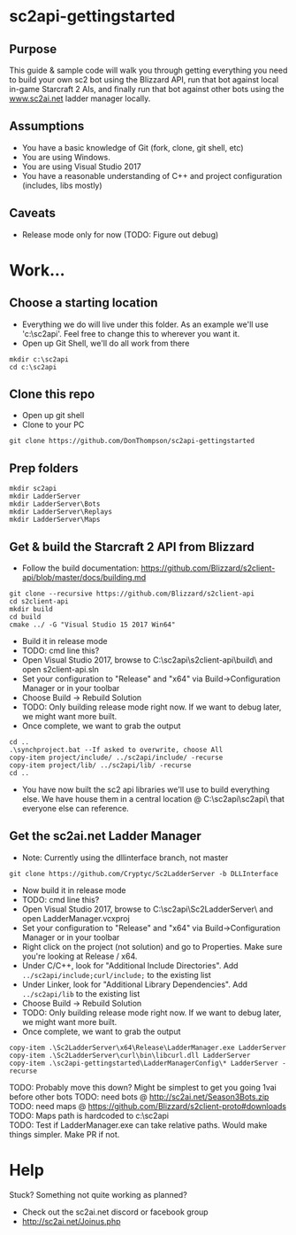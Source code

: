 # sc2api-gettingstarted

## Purpose
This guide & sample code will walk you through getting everything you need to build your own sc2 bot using the Blizzard API, run that bot against local in-game Starcraft 2 AIs, and finally run that bot against other bots using the www.sc2ai.net ladder manager locally.

## Assumptions
* You have a basic knowledge of Git (fork, clone, git shell, etc)
* You are using Windows.
* You are using Visual Studio 2017
* You have a reasonable understanding of C++ and project configuration (includes, libs mostly)

## Caveats
* Release mode only for now (TODO:  Figure out debug)

# Work...

## Choose a starting location
* Everything we do will live under this folder.  As an example we'll use 'c:\sc2api\'.  Feel free to change this to wherever you want it.
* Open up Git Shell, we'll do all work from there
```
mkdir c:\sc2api
cd c:\sc2api
```

## Clone this repo
* Open up git shell
* Clone to your PC
```
git clone https://github.com/DonThompson/sc2api-gettingstarted
```

## Prep folders
```
mkdir sc2api
mkdir LadderServer
mkdir LadderServer\Bots
mkdir LadderServer\Replays
mkdir LadderServer\Maps
```

## Get & build the Starcraft 2 API from Blizzard
* Follow the build documentation:  https://github.com/Blizzard/s2client-api/blob/master/docs/building.md
```
git clone --recursive https://github.com/Blizzard/s2client-api
cd s2client-api
mkdir build
cd build
cmake ../ -G "Visual Studio 15 2017 Win64"
```
* Build it in release mode
* TODO:  cmd line this?
* Open Visual Studio 2017, browse to C:\sc2api\s2client-api\build\ and open s2client-api.sln
* Set your configuration to "Release" and "x64" via Build->Configuration Manager or in your toolbar
* Choose Build -> Rebuild Solution
* TODO:  Only building release mode right now. If we want to debug later, we might want more built.
* Once complete, we want to grab the output
```
cd ..
.\synchproject.bat --If asked to overwrite, choose All
copy-item project/include/ ../sc2api/include/ -recurse
copy-item project/lib/ ../sc2api/lib/ -recurse
cd ..
```

* You have now built the sc2 api libraries we'll use to build everything else.  We have house them in a central location @ C:\sc2api\sc2api\ that everyone else can reference.

## Get the sc2ai.net Ladder Manager
* Note:  Currently using the dllinterface branch, not master
```
git clone https://github.com/Cryptyc/Sc2LadderServer -b DLLInterface
```
* Now build it in release mode
* TODO:  cmd line this?
* Open Visual Studio 2017, browse to C:\sc2api\Sc2LadderServer\ and open LadderManager.vcxproj
* Set your configuration to "Release" and "x64" via Build->Configuration Manager or in your toolbar
* Right click on the project (not solution) and go to Properties.  Make sure you're looking at Release / x64.
* Under C/C++, look for "Additional Include Directories".  Add `../sc2api/include;curl/include;` to the existing list
* Under Linker, look for "Additional Library Dependencies".  Add `../sc2api/lib` to the existing list
* Choose Build -> Rebuild Solution
* TODO:  Only building release mode right now. If we want to debug later, we might want more built.
* Once complete, we want to grab the output
```
copy-item .\Sc2LadderServer\x64\Release\LadderManager.exe LadderServer
copy-item .\Sc2LadderServer\curl\bin\libcurl.dll LadderServer
copy-item .\sc2api-gettingstarted\LadderManagerConfig\* LadderServer -recurse
```

TODO:  Probably move this down?  Might be simplest to get you going 1vai before other bots
TODO:  need bots @ http://sc2ai.net/Season3Bots.zip
TODO:  need maps @ https://github.com/Blizzard/s2client-proto#downloads
TODO:  Maps path is hardcoded to c:\sc2api\
TODO:  Test if LadderManager.exe can take relative paths.  Would make things simpler.  Make PR if not.




# Help
Stuck?  Something not quite working as planned?
* Check out the sc2ai.net discord or facebook group
* http://sc2ai.net/Joinus.php
